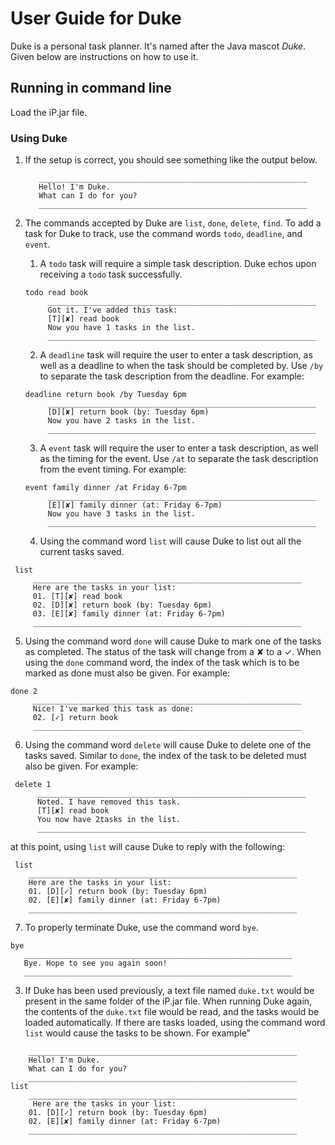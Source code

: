 # User Guide for Duke 

Duke is a personal task planner. It's named after the Java mascot _Duke_. Given below are instructions on how to use it.

## Running in command line

Load the iP.jar file.

### Using Duke

1. If the setup is correct, you should see something like the output below.

   ```
	  ____________________________________________________________
	  Hello! I'm Duke. 
	  What can I do for you? 
	  ____________________________________________________________

   ```
   
2. The commands accepted by Duke are `list`, `done`, `delete`, `find`. To add a task for Duke to track, use the command words `todo`, `deadline`, and `event`. 
    1. A `todo` task will require a simple task description. Duke echos upon receiving a `todo` task successfully.
    
   ```
   todo read book
	    ____________________________________________________________
	    Got it. I've added this task: 
	    [T][✘] read book
	    Now you have 1 tasks in the list.
	    ____________________________________________________________

   ```
   
   2. A `deadline` task will require the user to enter a task description, as well as a deadline to when the task should be completed by. Use `/by` to separate the task description from the deadline. For example:
   
   ```
   deadline return book /by Tuesday 6pm
	    ____________________________________________________________
	    [D][✘] return book (by: Tuesday 6pm)
	    Now you have 2 tasks in the list.
	    ____________________________________________________________

   ```
   
   3.  A `event` task will require the user to enter a task description, as well as the timing for the event. Use `/at` to separate the task description from the event timing. For example:
   
   ```
   event family dinner /at Friday 6-7pm
	    ____________________________________________________________
	    [E][✘] family dinner (at: Friday 6-7pm)
	    Now you have 3 tasks in the list.
	    ____________________________________________________________

   ```
   
   4. Using the command word `list` will cause Duke to list out all the current tasks saved.
  
  ```
   list
	   ____________________________________________________________
	   Here are the tasks in your list:
	   01. [T][✘] read book
	   02. [D][✘] return book (by: Tuesday 6pm)
	   03. [E][✘] family dinner (at: Friday 6-7pm)
	   ____________________________________________________________
   ```
   5. Using the command word `done` will cause Duke to mark one of the tasks as completed. The status of the task will change from a ✘ to a ✓. When using the `done` command word, the index of the task which is to be marked as done must also be given. For example:
   ```
   done 2
	    ____________________________________________________________
	    Nice! I've marked this task as done: 
	    02. [✓] return book
	    ____________________________________________________________
   ```
   
   6. Using the command word `delete` will cause Duke to delete one of the tasks saved. Similar to `done`, the index of the task to be deleted must also be given. For example:
  
  ```
   delete 1
	    ____________________________________________________________
	    Noted. I have removed this task. 
	    [T][✘] read book
	    You now have 2tasks in the list.
	    ____________________________________________________________

   ```
   
   at this point, using `list` will cause Duke to reply with the following:
  
  ```
   list
	  ____________________________________________________________
	  Here are the tasks in your list:
	  01. [D][✓] return book (by: Tuesday 6pm)
	  02. [E][✘] family dinner (at: Friday 6-7pm)
	  ____________________________________________________________
   ```
   
   7. To properly terminate Duke, use the command word `bye`.
   
   ```
   bye
	  ____________________________________________________________
	  Bye. Hope to see you again soon!
	  ____________________________________________________________
   ```
   
3. If Duke has been used previously, a text file named `duke.txt` would be present in the same folder of the iP.jar file. When running Duke again, the contents of the `duke.txt` file would be read, and the tasks would be loaded automatically. If there are tasks loaded, using the command word `list` would cause the tasks to be shown. For example"

```
	____________________________________________________________
	Hello! I'm Duke. 
	What can I do for you? 
	____________________________________________________________
list
	____________________________________________________________
	 Here are the tasks in your list:
	01. [D][✓] return book (by: Tuesday 6pm)
	02. [E][✘] family dinner (at: Friday 6-7pm)
	____________________________________________________________
```
